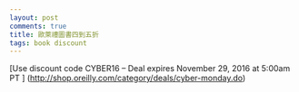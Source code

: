 ```yaml
---
layout: post
comments: true
title: 歐萊禮圖書四到五折
tags: book discount
---
```

[Use discount code CYBER16 – Deal expires November 29, 2016 at 5:00am PT ]
(http://shop.oreilly.com/category/deals/cyber-monday.do)

